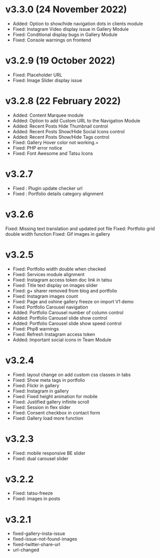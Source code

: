 v3.3.0 (24 November 2022)
======
* Added: Option to show/hide navigation dots in clients module
* Fixed: Instagram Video display issue in Gallery Module
* Fixed: Conditional display bugs in Gallery Module
* Fixed: Console warnings on frontend

v3.2.9 (19 October 2022)
======
* Fixed: Placeholder URL
* Fixed: Image Slider display issue

v3.2.8 (22 February 2022)
======
* Added: Content Marquee module
* Added: Option to add Custom URL to the Navigation Module
* Added: Recent Posts Hide Thumbnail control
* Added: Recent Posts Show/Hide Social Icons control
* Added: Recent Posts Show/Hide Tags control
* Fixed: Gallery Hover color not working.=
* Fixed: PHP error notice
* Fixed: Font Awesome and Tatsu Icons

v3.2.7
======
* Fixed : Plugin update checker url
* Fixed : Portfolio details category alignment

v3.2.6
======
Fixed: Missing text translation and updated pot file
Fixed: Portfolio grid double width function 
Fixed: Gif images in gallery

v3.2.5
======
* Fixed: Portfolio width double when checked
* Fixed: Services module alignment
* Fixed: Instagram access token doc link in tatsu
* Fixed: Title text display on images slider
* Fixed: g+ sharer removed from blog and portfolio
* Fixed: Instagram images count 
* Fixed: Page and oshine gallery freeze on import V1 demo 
* Fixed: Portfolio Carousel navigation
* Added: Portfolio Carousel number of column control
* Added: Portfolio Carousel slide show control
* Added: Portfolio Carousel slide show speed control
* Fixed: Php8 warnings
* Fixed: Refresh Instagram access token
* Added: Important social icons in Team Module

v3.2.4
======
* Fixed: layout change on add custom css classes in tabs
* Fixed: Show meta tags in portfolio
* Fixed: Flickr in gallery 
* Fixed: Instagram in gallery
* Fixed: Fixed height animation for mobile
* Fixed: Justified gallery infinite scroll
* Fixed: Session in flex slider
* Fixed: Consent checkbox in contact form
* Fixed: Gallery load more function

v3.2.3
======
* Fixed: mobile responsive BE slider
* Fixed: dual carousel slider

v3.2.2
======
* Fixed: tatsu-freeze
* Fixed: images in posts 

v3.2.1
======
* fixed-gallery-insta-issue
* fixed-issue-not-found-images
* fixed-twitter-share-url
* url-changed